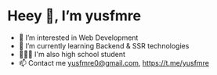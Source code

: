 #  Heey 👋, I’m yusfmre

- 👀 I’m interested in Web Development
- 🧠 I’m currently learning Backend & SSR technologies
- 👨🏽‍💻 I'm also high school student
- 📫 Contact me [yusfmre0@gmail.com](mailto:yusfmre0@gmail.com), https://t.me/yusfmre
